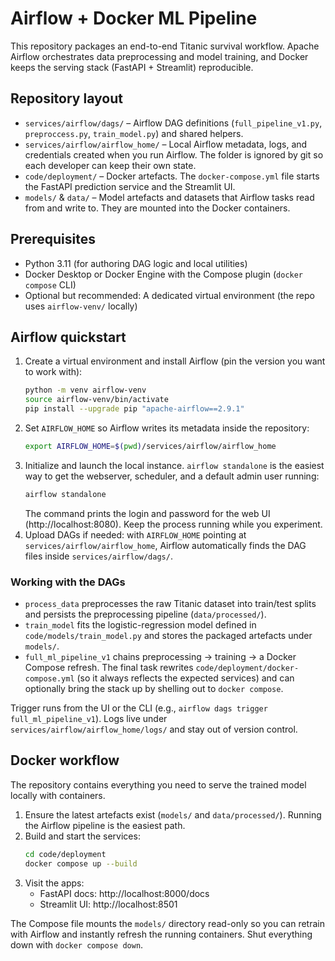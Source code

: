 # Airflow + Docker ML Pipeline

This repository packages an end-to-end Titanic survival workflow. Apache Airflow orchestrates data preprocessing and model training, and Docker keeps the serving stack (FastAPI + Streamlit) reproducible.

## Repository layout
- `services/airflow/dags/` – Airflow DAG definitions (`full_pipeline_v1.py`, `preproccess.py`, `train_model.py`) and shared helpers.
- `services/airflow/airflow_home/` – Local Airflow metadata, logs, and credentials created when you run Airflow. The folder is ignored by git so each developer can keep their own state.
- `code/deployment/` – Docker artefacts. The `docker-compose.yml` file starts the FastAPI prediction service and the Streamlit UI.
- `models/` & `data/` – Model artefacts and datasets that Airflow tasks read from and write to. They are mounted into the Docker containers.

## Prerequisites
- Python 3.11 (for authoring DAG logic and local utilities)
- Docker Desktop or Docker Engine with the Compose plugin (`docker compose` CLI)
- Optional but recommended: A dedicated virtual environment (the repo uses `airflow-venv/` locally)

## Airflow quickstart
1. Create a virtual environment and install Airflow (pin the version you want to work with):
   ```bash
   python -m venv airflow-venv
   source airflow-venv/bin/activate
   pip install --upgrade pip "apache-airflow==2.9.1"
   ```
2. Set `AIRFLOW_HOME` so Airflow writes its metadata inside the repository:
   ```bash
   export AIRFLOW_HOME=$(pwd)/services/airflow/airflow_home
   ```
3. Initialize and launch the local instance. `airflow standalone` is the easiest way to get the webserver, scheduler, and a default admin user running:
   ```bash
   airflow standalone
   ```
   The command prints the login and password for the web UI (http://localhost:8080). Keep the process running while you experiment.
4. Upload DAGs if needed: with `AIRFLOW_HOME` pointing at `services/airflow/airflow_home`, Airflow automatically finds the DAG files inside `services/airflow/dags/`.

### Working with the DAGs
- `process_data` preprocesses the raw Titanic dataset into train/test splits and persists the preprocessing pipeline (`data/processed/`).
- `train_model` fits the logistic-regression model defined in `code/models/train_model.py` and stores the packaged artefacts under `models/`.
- `full_ml_pipeline_v1` chains preprocessing → training → a Docker Compose refresh. The final task rewrites `code/deployment/docker-compose.yml` (so it always reflects the expected services) and can optionally bring the stack up by shelling out to `docker compose`.

Trigger runs from the UI or the CLI (e.g., `airflow dags trigger full_ml_pipeline_v1`). Logs live under `services/airflow/airflow_home/logs/` and stay out of version control.

## Docker workflow
The repository contains everything you need to serve the trained model locally with containers.

1. Ensure the latest artefacts exist (`models/` and `data/processed/`). Running the Airflow pipeline is the easiest path.
2. Build and start the services:
   ```bash
   cd code/deployment
   docker compose up --build
   ```
3. Visit the apps:
   - FastAPI docs: http://localhost:8000/docs
   - Streamlit UI: http://localhost:8501

The Compose file mounts the `models/` directory read-only so you can retrain with Airflow and instantly refresh the running containers. Shut everything down with `docker compose down`.
